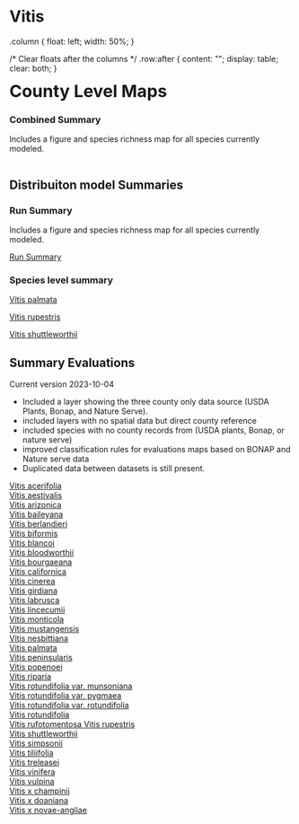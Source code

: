# Vitis 

.column {
  float: left;
  width: 50%;
}

/* Clear floats after the columns */
.row:after {
  content: "";
  display: table;
  clear: both;
}

<div class="row">
  <div class="column">
  <b style="font-size:30px">County Level Maps</b>
  <h3> Combined Summary </h3>
  <p> Includes a figure and species richness map for all species currently modeled. </p>
  </div>
  <div class="column">
  
  </div>
</div> 



## Distribuiton model Summaries 

### Run Summary 

Includes a figure and species richness map for all species currently modeled. 

<a href="https://geospatialcentroid.github.io/vitis/test1_Summary.html" target="_blank"> Run Summary </a>    

### Species level summary 

<a href="https://geospatialcentroid.github.io/vitis/Vitis palmata_Summary.html" target="_blank"> Vitis palmata </a>    

<a href="https://geospatialcentroid.github.io/vitis/Vitis rupestris_Summary.html" target="_blank"> Vitis rupestris </a>    

<a href="https://geospatialcentroid.github.io/vitis/Vitis shuttleworthii_Summary.html" target="_blank"> Vitis shuttleworthii </a>    



## Summary Evaluations 
Current version 2023-10-04

- Included a layer showing the three county only data source (USDA Plants, Bonap, and Nature Serve). 
- included layers with no spatial data but direct county reference
- included species with no county records from (USDA plants, Bonap, or nature serve)
- improved classification rules for evaluations maps based on BONAP and Nature serve data 
- Duplicated data between datasets is still present. 

<a href="https://geospatialcentroid.github.io/vitis/Vitis acerifolia_Evaluation.html" target="_blank">    Vitis acerifolia</a>              
<a href="https://geospatialcentroid.github.io/vitis/Vitis aestivalis_Evaluation.html" target="_blank">    Vitis aestivalis</a>                
<a href="https://geospatialcentroid.github.io/vitis/Vitis arizonica_Evaluation.html"  target="_blank">    Vitis arizonica</a>               
<a href="https://geospatialcentroid.github.io/vitis/Vitis baileyana_Evaluation.html"  target="_blank">    Vitis baileyana</a>               
<a href="https://geospatialcentroid.github.io/vitis/Vitis berlandieri_Evaluation.html" target="_blank">   Vitis berlandieri</a>               
<a href="https://geospatialcentroid.github.io/vitis/Vitis biformis_Evaluation.html"    target="_blank">   Vitis biformis</a>               
<a href="https://geospatialcentroid.github.io/vitis/Vitis blancoi_Evaluation.html"     target="_blank">   Vitis blancoi</a>               
<a href="https://geospatialcentroid.github.io/vitis/Vitis bloodworthii_Evaluation.html" target="_blank">  Vitis bloodworthii</a>                
<a href="https://geospatialcentroid.github.io/vitis/Vitis bourgaeana_Evaluation.html"   target="_blank">  Vitis bourgaeana</a>               
<a href="https://geospatialcentroid.github.io/vitis/Vitis californica_Evaluation.html"  target="_blank">  Vitis californica</a>               
<a href="https://geospatialcentroid.github.io/vitis/Vitis cinerea_Evaluation.html"      target="_blank">  Vitis cinerea</a>                
<a href="https://geospatialcentroid.github.io/vitis/Vitis girdiana_Evaluation.html"     target="_blank">  Vitis girdiana</a>               
<a href="https://geospatialcentroid.github.io/vitis/Vitis labrusca_Evaluation.html"     target="_blank">  Vitis labrusca</a>               
<a href="https://geospatialcentroid.github.io/vitis/Vitis lincecumii_Evaluation.html"   target="_blank">  Vitis lincecumii</a>                
<a href="https://geospatialcentroid.github.io/vitis/Vitis monticola_Evaluation.html"    target="_blank">  Vitis monticola</a>               
<a href="https://geospatialcentroid.github.io/vitis/Vitis mustangensis_Evaluation.html" target="_blank">  Vitis mustangensis</a>               
<a href="https://geospatialcentroid.github.io/vitis/Vitis nesbittiana_Evaluation.html"  target="_blank">  Vitis nesbittiana</a>               
<a href="https://geospatialcentroid.github.io/vitis/Vitis palmata_Evaluation.html"      target="_blank">  Vitis palmata</a>               
<a href="https://geospatialcentroid.github.io/vitis/Vitis peninsularis_Evaluation.html" target="_blank">  Vitis peninsularis</a>               
<a href="https://geospatialcentroid.github.io/vitis/Vitis popenoei_Evaluation.html"     target="_blank">  Vitis popenoei</a>               
<a href="https://geospatialcentroid.github.io/vitis/Vitis riparia_Evaluation.html"      target="_blank">  Vitis riparia</a>                
<a href="https://geospatialcentroid.github.io/vitis/Vitis rotundifolia var. munsoniana_Evaluation.html"  target="_blank"> Vitis rotundifolia var. munsoniana</a>    
<a href="https://geospatialcentroid.github.io/vitis/Vitis rotundifolia var. pygmaea_Evaluation.html"     target="_blank"> Vitis rotundifolia var. pygmaea</a>  
<a href="https://geospatialcentroid.github.io/vitis/Vitis rotundifolia var. rotundifolia_Evaluation.html" target="_blank"> Vitis rotundifolia var. rotundifolia</a>   
<a href="https://geospatialcentroid.github.io/vitis/Vitis rotundifolia_Evaluation.html"    target="_blank">  Vitis rotundifolia </a>  
<a href="https://geospatialcentroid.github.io/vitis/Vitis rufotomentosa_Evaluation.html"   target="_blank">  Vitis rufotomentosa </a> 
<a href="https://geospatialcentroid.github.io/vitis/Vitis rupestris_Evaluation.html"       target="_blank">  Vitis rupestris </a>              
<a href="https://geospatialcentroid.github.io/vitis/Vitis shuttleworthii_Evaluation.html"  target="_blank">  Vitis shuttleworthii</a>                
<a href="https://geospatialcentroid.github.io/vitis/Vitis simpsonii_Evaluation.html"       target="_blank">  Vitis simpsonii </a>               
<a href="https://geospatialcentroid.github.io/vitis/Vitis tiliifolia_Evaluation.html"      target="_blank">  Vitis tiliifolia </a>             
<a href="https://geospatialcentroid.github.io/vitis/Vitis treleasei_Evaluation.html"       target="_blank">  Vitis treleasei </a>            
<a href="https://geospatialcentroid.github.io/vitis/Vitis vinifera_Evaluation.html"        target="_blank">  Vitis vinifera </a>             
<a href="https://geospatialcentroid.github.io/vitis/Vitis vulpina_Evaluation.html"         target="_blank">  Vitis vulpina </a>       
<a href="https://geospatialcentroid.github.io/vitis/Vitis x champinii_Evaluation.html"     target="_blank">  Vitis x champinii </a>            
<a href="https://geospatialcentroid.github.io/vitis/Vitis x doaniana_Evaluation.html"      target="_blank">  Vitis x doaniana </a>                      
<a href="https://geospatialcentroid.github.io/vitis/Vitis x novae-angliae_Evaluation.html" target="_blank">  Vitis x novae-angliae </a>   

